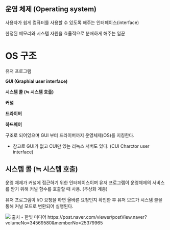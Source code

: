 ## 운영 체제 (Operating system)
사용자가 쉽게 컴퓨터를 사용할 수 있도록 해주는 인터페이스(interface)

한정된 메모리와 시스템 자원을 효율적으로 분배하게 해주는 일꾼


# OS 구조

유저 프로그램

**GUI (Graphial user interface)**

**시스템 콜 (≒ 시스템 호출)**

**커널**

**드라이버**

**하드웨어**

구조로 되어있으며 GUI 부터 드라이버까지 운영체제(OS)를 지칭한다.

* 참고로 GUI가 없고 CUI만 있는 리눅스 서버도 있다. (CUI Charctor user interface)



## 시스템 콜 (≒ 시스템 호출)
운영 체제가 커널에 접근하기 위한 인터페이스이며 유저 프로그램이 운영체제의 서비스를 받기 위해 커널 함수를 호출할 때 사용. (추상화 계층)

유저 프로그램이 I/O 요청을 하면 올바른 요청인지 확인한 후 유저 모드가 시스템 콜을 통해 커널 모드로 변환되어 실행된다.


<img src="https://post-phinf.pstatic.net/MjAyMjEwMDRfMjQz/MDAxNjY0ODQzNjQzMDc5.SHa8XjadxD9o3CUPo160W_PNbD8BmMx_ThUMvZYSyI0g.5YGbDOEv_D64q0JLm6ac_mZSOrevvZOvIGehjJeY25og.PNG/%EC%9A%B4%EC%98%81%EC%B2%B4%EC%A0%9C_%EC%BB%A4%EB%84%90%EB%AA%A8%EB%93%9C_%EC%82%AC%EC%9A%A9%EC%9E%90%EB%AA%A8%EB%93%9C_2.png?type=w1200"> 
출처 - 한빛 미디어 https://post.naver.com/viewer/postView.naver?volumeNo=34569580&memberNo=25379965




